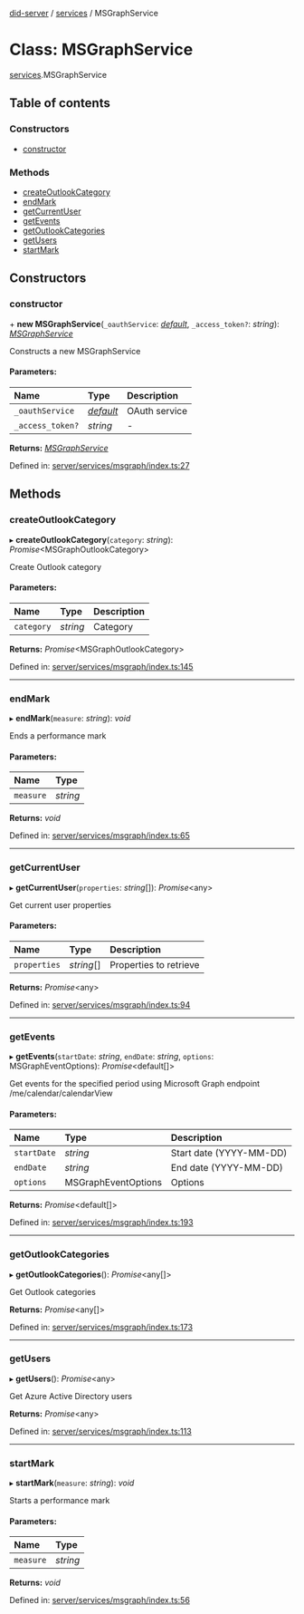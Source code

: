 [did-server](../README.md) / [services](../modules/services.md) / MSGraphService

# Class: MSGraphService

[services](../modules/services.md).MSGraphService

## Table of contents

### Constructors

- [constructor](services.msgraphservice.md#constructor)

### Methods

- [createOutlookCategory](services.msgraphservice.md#createoutlookcategory)
- [endMark](services.msgraphservice.md#endmark)
- [getCurrentUser](services.msgraphservice.md#getcurrentuser)
- [getEvents](services.msgraphservice.md#getevents)
- [getOutlookCategories](services.msgraphservice.md#getoutlookcategories)
- [getUsers](services.msgraphservice.md#getusers)
- [startMark](services.msgraphservice.md#startmark)

## Constructors

### constructor

\+ **new MSGraphService**(`_oauthService`: [*default*](services_oauth.default.md), `_access_token?`: *string*): [*MSGraphService*](services.msgraphservice.md)

Constructs a new MSGraphService

#### Parameters:

Name | Type | Description |
:------ | :------ | :------ |
`_oauthService` | [*default*](services_oauth.default.md) | OAuth service   |
`_access_token?` | *string* | - |

**Returns:** [*MSGraphService*](services.msgraphservice.md)

Defined in: [server/services/msgraph/index.ts:27](https://github.com/Puzzlepart/did/blob/aeee6e68/server/services/msgraph/index.ts#L27)

## Methods

### createOutlookCategory

▸ **createOutlookCategory**(`category`: *string*): *Promise*<MSGraphOutlookCategory\>

Create Outlook category

#### Parameters:

Name | Type | Description |
:------ | :------ | :------ |
`category` | *string* | Category    |

**Returns:** *Promise*<MSGraphOutlookCategory\>

Defined in: [server/services/msgraph/index.ts:145](https://github.com/Puzzlepart/did/blob/aeee6e68/server/services/msgraph/index.ts#L145)

___

### endMark

▸ **endMark**(`measure`: *string*): *void*

Ends a performance mark

#### Parameters:

Name | Type |
:------ | :------ |
`measure` | *string* |

**Returns:** *void*

Defined in: [server/services/msgraph/index.ts:65](https://github.com/Puzzlepart/did/blob/aeee6e68/server/services/msgraph/index.ts#L65)

___

### getCurrentUser

▸ **getCurrentUser**(`properties`: *string*[]): *Promise*<any\>

Get current user properties

#### Parameters:

Name | Type | Description |
:------ | :------ | :------ |
`properties` | *string*[] | Properties to retrieve    |

**Returns:** *Promise*<any\>

Defined in: [server/services/msgraph/index.ts:94](https://github.com/Puzzlepart/did/blob/aeee6e68/server/services/msgraph/index.ts#L94)

___

### getEvents

▸ **getEvents**(`startDate`: *string*, `endDate`: *string*, `options`: MSGraphEventOptions): *Promise*<default[]\>

Get events for the specified period using Microsoft Graph endpoint /me/calendar/calendarView

#### Parameters:

Name | Type | Description |
:------ | :------ | :------ |
`startDate` | *string* | Start date (YYYY-MM-DD)   |
`endDate` | *string* | End date (YYYY-MM-DD)   |
`options` | MSGraphEventOptions | Options    |

**Returns:** *Promise*<default[]\>

Defined in: [server/services/msgraph/index.ts:193](https://github.com/Puzzlepart/did/blob/aeee6e68/server/services/msgraph/index.ts#L193)

___

### getOutlookCategories

▸ **getOutlookCategories**(): *Promise*<any[]\>

Get Outlook categories

**Returns:** *Promise*<any[]\>

Defined in: [server/services/msgraph/index.ts:173](https://github.com/Puzzlepart/did/blob/aeee6e68/server/services/msgraph/index.ts#L173)

___

### getUsers

▸ **getUsers**(): *Promise*<any\>

Get Azure Active Directory users

**Returns:** *Promise*<any\>

Defined in: [server/services/msgraph/index.ts:113](https://github.com/Puzzlepart/did/blob/aeee6e68/server/services/msgraph/index.ts#L113)

___

### startMark

▸ **startMark**(`measure`: *string*): *void*

Starts a performance mark

#### Parameters:

Name | Type |
:------ | :------ |
`measure` | *string* |

**Returns:** *void*

Defined in: [server/services/msgraph/index.ts:56](https://github.com/Puzzlepart/did/blob/aeee6e68/server/services/msgraph/index.ts#L56)
